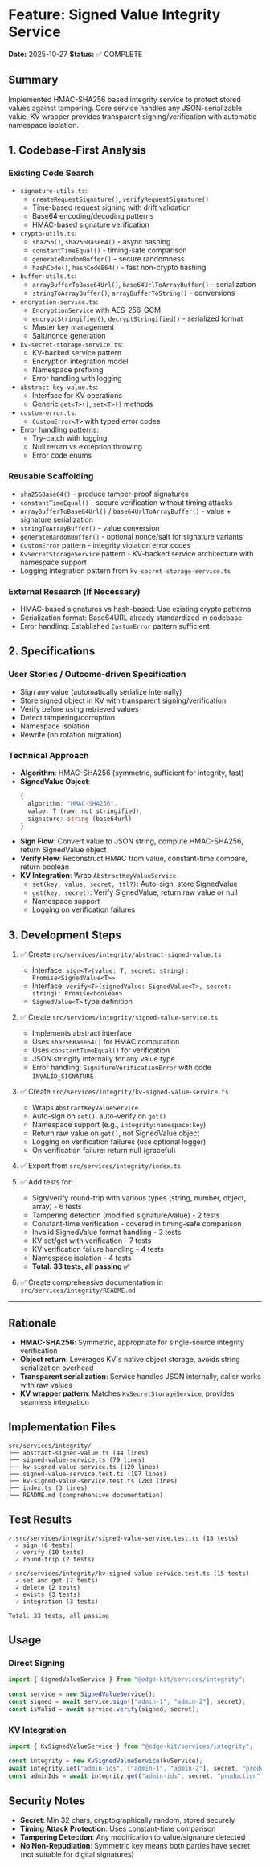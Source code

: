 # Feature: Signed Value Integrity Service

**Date:** 2025-10-27
**Status:** ✅ COMPLETE

## Summary

Implemented HMAC-SHA256 based integrity service to protect stored values against tampering. Core service handles any JSON-serializable value, KV wrapper provides transparent signing/verification with automatic namespace isolation.

## 1. Codebase-First Analysis

### Existing Code Search

- `signature-utils.ts`:
  - `createRequestSignature()`, `verifyRequestSignature()`
  - Time-based request signing with drift validation
  - Base64 encoding/decoding patterns
  - HMAC-based signature verification
- `crypto-utils.ts`:
  - `sha256()`, `sha256Base64()` - async hashing
  - `constantTimeEqual()` - timing-safe comparison
  - `generateRandomBuffer()` - secure randomness
  - `hashCode()`, `hashCodeB64()` - fast non-crypto hashing
- `buffer-utils.ts`:
  - `arrayBufferToBase64Url()`, `base64UrlToArrayBuffer()` - serialization
  - `stringToArrayBuffer()`, `arrayBufferToString()` - conversions
- `encryption-service.ts`:
  - `EncryptionService` with AES-256-GCM
  - `encryptStringified()`, `decryptStringified()` - serialized format
  - Master key management
  - Salt/nonce generation
- `kv-secret-storage-service.ts`:
  - KV-backed service pattern
  - Encryption integration model
  - Namespace prefixing
  - Error handling with logging
- `abstract-key-value.ts`:
  - Interface for KV operations
  - Generic `get<T>()`, `set<T>()` methods
- `custom-error.ts`:
  - `CustomError<T>` with typed error codes
- Error handling patterns:
  - Try-catch with logging
  - Null return vs exception throwing
  - Error code enums

### Reusable Scaffolding

- `sha256Base64()` - produce tamper-proof signatures
- `constantTimeEqual()` - secure verification without timing attacks
- `arrayBufferToBase64Url()` / `base64UrlToArrayBuffer()` - value + signature serialization
- `stringToArrayBuffer()` - value conversion
- `generateRandomBuffer()` - optional nonce/salt for signature variants
- `CustomError` pattern - integrity violation error codes
- `KvSecretStorageService` pattern - KV-backed service architecture with namespace support
- Logging integration pattern from `kv-secret-storage-service.ts`

### External Research (If Necessary)

- HMAC-based signatures vs hash-based: Use existing crypto patterns
- Serialization format: Base64URL already standardized in codebase
- Error handling: Established `CustomError` pattern sufficient

## 2. Specifications

### User Stories / Outcome-driven Specification

- Sign any value (automatically serialize internally)
- Store signed object in KV with transparent signing/verification
- Verify before using retrieved values
- Detect tampering/corruption
- Namespace isolation
- Rewrite (no rotation migration)

### Technical Approach

- **Algorithm**: HMAC-SHA256 (symmetric, sufficient for integrity, fast)
- **SignedValue Object**:
  ```typescript
  {
    algorithm: "HMAC-SHA256",
    value: T (raw, not stringified),
    signature: string (base64url)
  }
  ```
- **Sign Flow**: Convert value to JSON string, compute HMAC-SHA256, return SignedValue object
- **Verify Flow**: Reconstruct HMAC from value, constant-time compare, return boolean
- **KV Integration**: Wrap `AbstractKeyValueService`
  - `set(key, value, secret, ttl?)`: Auto-sign, store SignedValue
  - `get(key, secret)`: Verify SignedValue, return raw value or null
  - Namespace support
  - Logging on verification failures

## 3. Development Steps

1. ✅ Create `src/services/integrity/abstract-signed-value.ts`
   - Interface: `sign<T>(value: T, secret: string): Promise<SignedValue<T>>`
   - Interface: `verify<T>(signedValue: SignedValue<T>, secret: string): Promise<boolean>`
   - `SignedValue<T>` type definition

2. ✅ Create `src/services/integrity/signed-value-service.ts`
   - Implements abstract interface
   - Uses `sha256Base64()` for HMAC computation
   - Uses `constantTimeEqual()` for verification
   - JSON stringify internally for any value type
   - Error handling: `SignatureVerificationError` with code `INVALID_SIGNATURE`

3. ✅ Create `src/services/integrity/kv-signed-value-service.ts`
   - Wraps `AbstractKeyValueService`
   - Auto-sign on `set()`, auto-verify on `get()`
   - Namespace support (e.g., `integrity:namespace:key`)
   - Return raw value on `get()`, not SignedValue object
   - Logging on verification failures (use optional logger)
   - On verification failure: return null (graceful)

4. ✅ Export from `src/services/integrity/index.ts`

5. ✅ Add tests for:
   - Sign/verify round-trip with various types (string, number, object, array) - 6 tests
   - Tampering detection (modified signature/value) - 2 tests
   - Constant-time verification - covered in timing-safe comparison
   - Invalid SignedValue format handling - 3 tests
   - KV set/get with verification - 7 tests
   - KV verification failure handling - 4 tests
   - Namespace isolation - 4 tests
   - **Total: 33 tests, all passing ✅**

6. ✅ Create comprehensive documentation in `src/services/integrity/README.md`

---

## Rationale

- **HMAC-SHA256**: Symmetric, appropriate for single-source integrity verification
- **Object return**: Leverages KV's native object storage, avoids string serialization overhead
- **Transparent serialization**: Service handles JSON internally, caller works with raw values
- **KV wrapper pattern**: Matches `KvSecretStorageService`, provides seamless integration

## Implementation Files

```
src/services/integrity/
├── abstract-signed-value.ts (44 lines)
├── signed-value-service.ts (79 lines)
├── kv-signed-value-service.ts (120 lines)
├── signed-value-service.test.ts (197 lines)
├── kv-signed-value-service.test.ts (283 lines)
├── index.ts (3 lines)
└── README.md (comprehensive documentation)
```

## Test Results

```
✓ src/services/integrity/signed-value-service.test.ts (18 tests)
  ✓ sign (6 tests)
  ✓ verify (10 tests)
  ✓ round-trip (2 tests)

✓ src/services/integrity/kv-signed-value-service.test.ts (15 tests)
  ✓ set and get (7 tests)
  ✓ delete (2 tests)
  ✓ exists (3 tests)
  ✓ integration (3 tests)

Total: 33 tests, all passing
```

## Usage

### Direct Signing

```typescript
import { SignedValueService } from "@edge-kit/services/integrity";

const service = new SignedValueService();
const signed = await service.sign(["admin-1", "admin-2"], secret);
const isValid = await service.verify(signed, secret);
```

### KV Integration

```typescript
import { KvSignedValueService } from "@edge-kit/services/integrity";

const integrity = new KvSignedValueService(kvService);
await integrity.set("admin-ids", ["admin-1", "admin-2"], secret, "production");
const adminIds = await integrity.get("admin-ids", secret, "production");
```

## Security Notes

- **Secret**: Min 32 chars, cryptographically random, stored securely
- **Timing Attack Protection**: Uses constant-time comparison
- **Tampering Detection**: Any modification to value/signature detected
- **No Non-Repudiation**: Symmetric key means both parties have secret (not suitable for digital signatures)

